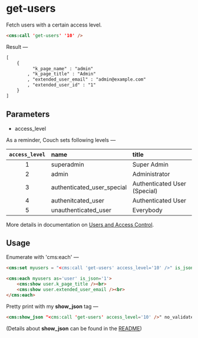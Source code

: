# get-users

Fetch users with a certain access level.

```html
<cms:call 'get-users' '10' />
```
Result &mdash;

```txt
[
    {
          "k_page_name" : "admin"
        , "k_page_title" : "Admin"
        , "extended_user_email" : "admin@example.com"
        , "extended_user_id" : "1"
    }
]
```
## Parameters

* access_level

As a reminder, Couch sets following levels &mdash;

| `access_level` |    name   	|      title |
|:-------:| :--------- | :---------- |
|    1    | superadmin | Super Admin |
|    2    | admin      | Administrator |
|    3    | authenticated_user_special | Authenticated User (Special) |
|    4    | authenitcated_user         | Authenticated User |
|    5    | unauthenticated_user       | Everybody |

More details in documentation on [Users and Access Control](https://docs.couchcms.com/concepts/users.html).

## Usage

Enumerate with 'cms:each' &mdash;
```html
<cms:set myusers = "<cms:call 'get-users' access_level='10' />" is_json='1' />

<cms:each myusers as='user' is_json='1'>
    <cms:show user.k_page_title /><br>
    <cms:show user.extended_user_email /><br>
</cms:each>
```
Pretty print with my **show_json** tag &mdash;
```html
<cms:show_json "<cms:call 'get-users' access_level='10' />" no_validate='1' />
```
(Details about **show_json** can be found in the [README](https://github.com/trendoman/Tweakus-Dilectus/blob/main/anton.cms%40ya.ru__tags-new/__readme__show_json.md))
